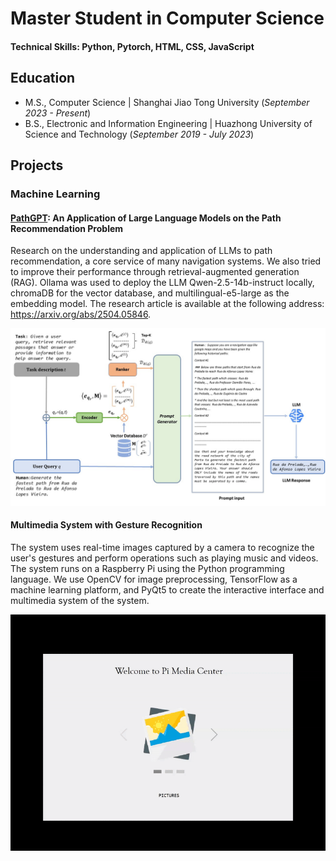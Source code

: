 # Master Student in Computer Science

#### Technical Skills: Python, Pytorch,  HTML, CSS, JavaScript 

## Education
- M.S., Computer Science | Shanghai Jiao Tong University (_September 2023 - Present_)
- B.S., Electronic and Information Engineering | Huazhong University of Science and Technology  (_September 2019 - July 2023_)

## Projects
### Machine Learning
#### [PathGPT](https://arxiv.org/abs/2504.05846): An Application of Large Language Models on the Path Recommendation Problem
Research on the understanding and application of LLMs to path recommendation, a core service of many navigation systems. We also tried to improve their performance through retrieval-augmented generation (RAG). Ollama was used to deploy the LLM Qwen-2.5-14b-instruct locally, chromaDB for the vector database, and multilingual-e5-large as the embedding model. The research article is available at the following address: https://arxiv.org/abs/2504.05846.

![pathgpt](/assets/img/pathgpt_framework.jpg)

#### Multimedia System with Gesture Recognition
The system uses real-time images captured by a camera to recognize the user's gestures and perform operations such as playing music and videos. The system runs on a Raspberry Pi
using the Python programming language. We use OpenCV for image preprocessing, TensorFlow as a machine learning platform, and PyQt5 to create the interactive interface and
multimedia system of the system.

![touchless](/assets/img/touchless.gif)
 









